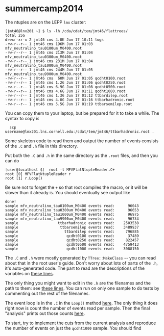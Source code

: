 summercamp2014
==============

The ntuples are on the LEPP `lnx` cluster:

```
[jmt46@lnx201 ~] $ ls -lh /cda/cdat/tem/jmt46/flattrees/
total 25G
drwxr-xr-x 2 jmt46 cms 4.0K Jun 17 10:11 logs
-rw-r--r-- 1 jmt46 cms 196M Jun 17 01:03 mfv_neutralino_tau0100um_M0400.root
-rw-r--r-- 1 jmt46 cms 213M Jun 17 01:04 mfv_neutralino_tau0300um_M0400.root
-rw-r--r-- 1 jmt46 cms 231M Jun 17 01:04 mfv_neutralino_tau1000um_M0400.root
-rw-r--r-- 1 jmt46 cms 244M Jun 17 01:05 mfv_neutralino_tau9900um_M0400.root
-rw-r--r-- 1 jmt46 cms  60M Jun 17 01:05 qcdht0100.root
-rw-r--r-- 1 jmt46 cms 1.2G Jun 17 01:06 qcdht0250.root
-rw-r--r-- 1 jmt46 cms 6.9G Jun 17 01:08 qcdht0500.root
-rw-r--r-- 1 jmt46 cms 4.6G Jun 17 01:11 qcdht1000.root
-rw-r--r-- 1 jmt46 cms 1.3G Jun 17 01:12 ttbardilep.root
-rw-r--r-- 1 jmt46 cms 4.0G Jun 17 01:16 ttbarhadronic.root
-rw-r--r-- 1 jmt46 cms 5.5G Jun 17 01:19 ttbarsemilep.root
```

You can copy them to your laptop, but be prepared for it to take a
while. The syntax to copy is

```
  scp username@lnx201.lns.cornell.edu:/cdat/tem/jmt46/ttbarhadronic.root .
```

Some skeleton code to read them and output the number of events
consists of the `.C` and `.h` file in this directory.

Put both the `.C` and `.h` in the same directory as the `.root` files,
and then you can do

```
[user@localhost $]  root -l MFVFlatNtupleReader.C+
root [0] MFVFlatNtupleReader r
root [1] r.Loop()
```

Be sure not to forget the `+` so that root compiles the macro, or it
will be slower than it already is. You should eventually see output
like

```
done!
sample mfv_neutralino_tau0100um_M0400 events read:      96043
sample mfv_neutralino_tau0300um_M0400 events read:      96653
sample mfv_neutralino_tau1000um_M0400 events read:      96975
sample mfv_neutralino_tau9900um_M0400 events read:      96734
sample                  ttbarhadronic events read:    2503538
sample                   ttbarsemilep events read:    3489937
sample                     ttbardilep events read:     796885
sample                      qcdht0100 events read:      37489
sample                      qcdht0250 events read:     822457
sample                      qcdht0500 events read:    4759413
sample                      qcdht1000 events read:    3088150
```

The `.C` and `.h` were mostly generated by `TTree::MakeClass` -- you
can read about that in the root user's guide. Don't worry about lots
of parts of the `.h`, it's auto-generated code. The part to read are
the descriptions of the variables on
[these lines](https://github.com/jordantucker/summercamp2014/blob/master/MFVFlatNtupleReader.h#L26-145).

The only thing you might want to edit in the `.h` are the filenames
and the path to them: see
[these lines](https://github.com/jordantucker/summercamp2014/blob/master/MFVFlatNtupleReader.h#L297-307).
You can run on only one sample to do tests by commenting out the rest
of the filenames.

The event loop is in the `.C` in the `Loop()` method
[here](https://github.com/jordantucker/summercamp2014/blob/master/MFVFlatNtupleReader.C#L67-81). The
only thing it does right now is count the number of events read per
sample. Then the final "analysis" prints out those counts
[here](https://github.com/jordantucker/summercamp2014/blob/master/MFVFlatNtupleReader.C#L85-86).

To start, try to implement the cuts from the current analysis and
reproduce the number of events on just the `qcdht1000` sample. You
should find 

